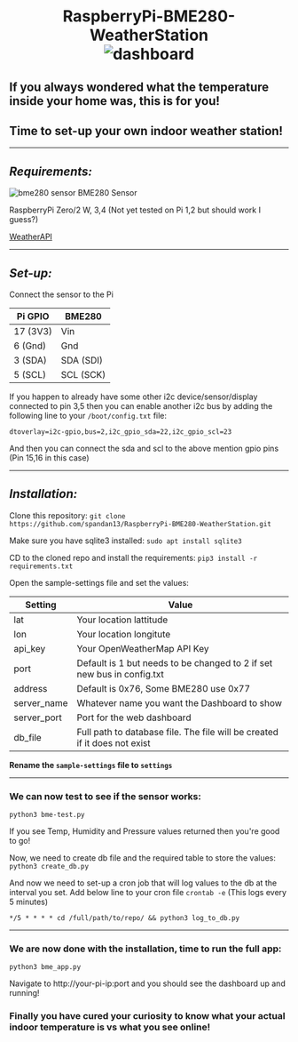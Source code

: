 <h1 align="center">
    RaspberryPi-BME280-WeatherStation

  <br>
  <img src="https://i.imgur.com/FLpncrp.png" alt="dashboard"></a>
  <br>
</h1>

## If you always wondered what the temperature inside your home was, this is for you!

## Time to set-up your own indoor weather station!
***
## *Requirements:*

![bme280 sensor](https://i.imgur.com/pIHbhJM.png)
BME280 Sensor

RaspberryPi Zero/2 W, 3,4
(Not yet tested on Pi 1,2 but should work I guess?)

[WeatherAPI](https://www.weatherapi.com/)
***
## *Set-up:*

Connect the sensor to the Pi

| Pi GPIO | BME280 |
| ------- | ------ |
| 17 (3V3) | Vin |
| 6 (Gnd) | Gnd |
| 3 (SDA) | SDA (SDI) |
| 5 (SCL) | SCL (SCK) |

If you happen to already have some other i2c device/sensor/display connected to pin 3,5 then you can enable another i2c bus by adding the following line to your `/boot/config.txt` file:

`dtoverlay=i2c-gpio,bus=2,i2c_gpio_sda=22,i2c_gpio_scl=23`

And then you can connect the sda and scl to the above mention gpio pins (Pin 15,16 in this case)
***
## *Installation:*

Clone this repository:
`git clone https://github.com/spandan13/RaspberryPi-BME280-WeatherStation.git`

Make sure you have sqlite3 installed:
`sudo apt install sqlite3`

CD to the cloned repo and install the requirements:
`pip3 install -r requirements.txt`

Open the sample-settings file and set the values:

| Setting | Value |
| ------- | ----- |
| lat | Your location lattitude |
| lon | Your location longitute |
| api\_key | Your OpenWeatherMap API Key |
| port | Default is 1 but needs to be changed to 2 if set new bus in config.txt |
| address | Default is 0x76, Some BME280 use 0x77 |
| server\_name | Whatever name you want the Dashboard to show |
| server\_port | Port for the web dashboard |
| db\_file | Full path to database file. The file will be created if it does not exist |

**Rename the `sample-settings` file to `settings`**
***
### **We can now test to see if the sensor works:**

`python3 bme-test.py`

If you see Temp, Humidity and Pressure values returned then you're good to go!

Now, we need to create db file and the required table to store the values:
`python3 create_db.py`

And now we need to set-up a cron job that will log values to the db at the interval you set.
Add below line to your cron file `crontab -e` (This logs every 5 minutes)

`*/5 * * * * cd /full/path/to/repo/ && python3 log_to_db.py`
***
### **We are now done with the installation, time to run the full app:**

`python3 bme_app.py`

Navigate to http://your-pi-ip:port and you should see the dashboard up and running!

### **Finally you have cured your curiosity to know what your actual indoor temperature is vs what you see online!**

